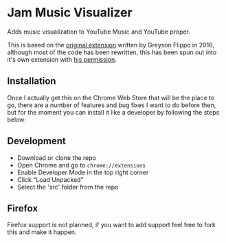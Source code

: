 # Jam Music Visualizer

Adds music visualization to YouTube Music and YouTube proper.

This is based on the [original extension](https://github.com/GreysonFlippo1/MusicVisualizer) written by Greyson Flippo in 2016, although most of the code has been rewritten, this has been spun out into it's own extension with [his permission](https://github.com/GreysonFlippo1/MusicVisualizer/issues/11#issuecomment-2580659250).

## Installation

Once I actually get this on the Chrome Web Store that will be the place to go, there are a number of features and bug fixes I want to do before then, but for the moment you can install it like a developer by following the steps below:

## Development

- Download or clone the repo
- Open Chrome and go to `chrome://extensions`
- Enable Developer Mode in the top right corner
- Click "Load Unpacked"
- Select the 'src' folder from the repo

## Firefox

Firefox support is not planned, if you want to add support feel free to fork this and make it happen.
